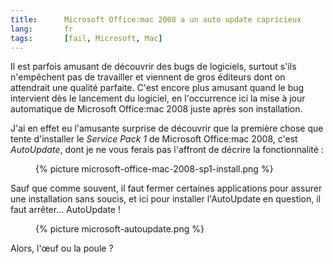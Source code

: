 ```yaml
---
title:      Microsoft Office:mac 2008 a un auto update capricieux
lang:       fr
tags:       [fail, Microsoft, Mac]
---
```


Il est parfois amusant de découvrir des bugs de logiciels, surtout s'ils n'empêchent pas de travailler et viennent de gros éditeurs dont on attendrait une qualité parfaite. C'est encore plus amusant quand le bug intervient dès le lancement du logiciel, en l'occurrence ici la mise à jour automatique de Microsoft Office:mac 2008 juste après son installation.

J'ai en effet eu l'amusante surprise de découvrir que la première chose que tente d'installer le *Service Pack 1* de Microsoft Office:mac 2008, c'est *AutoUpdate*, dont je ne vous ferais pas l'affront de décrire la fonctionnalité :

<figure>
  {% picture microsoft-office-mac-2008-sp1-install.png %}
</figure>

Sauf que comme souvent, il faut fermer certaines applications pour assurer une installation sans soucis, et ici pour installer l'AutoUpdate en question, il faut arrêter... AutoUpdate !

<figure>
  {% picture microsoft-autoupdate.png %}
</figure>

Alors, l'œuf ou la poule ?
